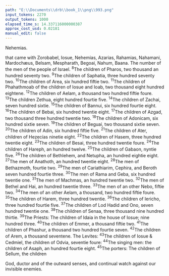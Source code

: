 ```yaml
---
path: "E:\\Documents\\drb\\book_1\\png\\993.png"
input_tokens: 2270
output_tokens: 1000
elapsed_time_s: 14.337116000000387
approx_cost_usd: 0.02181
manual_edit: false
---
```

Nehemias.

that came with Zorobabel, Iosue, Nehemias, Azarias, Rahamias, Nahamani, Mardochæus, Belsam, Mespharath, Begoai, Nahum, Baana. The number of the men of the people of Israel. <sup>8</sup>The children of Pharos, two thousand an hundred seventy two. <sup>9</sup>The children of Saphatia, three hundred seventy two. <sup>10</sup>The children of Area, six hundred fiftie two. <sup>11</sup>The children of Phahathmoab of the children of Iosue and Ioab, two thousand eight hundred eightene. <sup>12</sup>The children of Aelam, a thousand two hundred fiftie foure. <sup>13</sup>The children Zethua, eight hundred fourtie five. <sup>14</sup>The children of Zachai, seven hundred sixtie. <sup>15</sup>The children of Bannui, six hundred fourtie eight. <sup>16</sup>The children of Bebai, six hundred twentie eight. <sup>17</sup>The children of Azgad, two thousand three hundred twentie two. <sup>18</sup>The children of Adonicam, six hundred sixtie seven. <sup>19</sup>The children of Beguai, two thousand sixtie seven. <sup>20</sup>The children of Adin, six hundred fiftie five. <sup>21</sup>The children of Ater, children of Hezecías ninetie eight. <sup>22</sup>The children of Hasem, three hundred twentie eight. <sup>23</sup>The children of Besai, three hundred twentie foure. <sup>24</sup>The children of Hareph, an hundred twelve. <sup>25</sup>The children of Gabaon, nyntie five. <sup>26</sup>The children of Bethlehem, and Netupha, an hundred eightie eight. <sup>27</sup>The men of Anathoth, an hundred twentie eight. <sup>28</sup>The men of Bethazmoth, fourtie two. <sup>29</sup>The men of Cariathiarim, Cephira, and Beroth seven hundred fourtie three. <sup>30</sup>The men of Rama and Geba, six hundred twentie one. <sup>31</sup>The men of Machmas, an hundred twentie two. <sup>32</sup>The men of Bethel and Hai, an hundred twentie three. <sup>33</sup>The men of an other Nebo, fiftie two. <sup>34</sup>The men of an other Aelam, a thousand, two hundred fiftie foure. <sup>35</sup>The children of Harem, three hundred twentie. <sup>36</sup>The children of Iericho, three hundred fourtie five. <sup>37</sup>The children of Lod Hadid and Ono, seven hundred twentie one. <sup>38</sup>The children of Senaa, three thousand nine hundred thirtie. <sup>39</sup>The Priests: The children of Idaia in the house of Iosue; nine hundred three. <sup>40</sup>The children of Emmer, a thousand fiftie two. <sup>41</sup>The children of Phashur, a thousand two hundred fourtie seven. <sup>42</sup>The children of Arem, a thousand seventene. The Levites: <sup>43</sup>The children of Iosue & Cedmiel, the children of Odvia, seventie foure: <sup>44</sup>The singing men: the children of Asaph, an hundred fourtie eight. <sup>45</sup>The porters: The children of Sellum, the children

<aside>God, ductor and of the outward senses, and continual watch against our invisible enemies.</aside>

[^1]: OF ESDRAS.